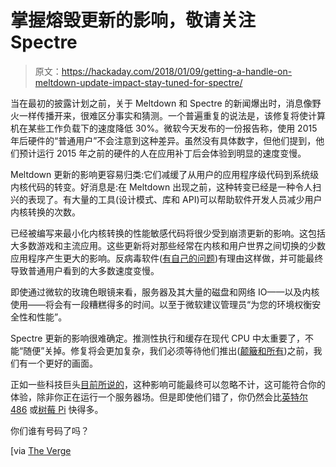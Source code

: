 # 掌握熔毁更新的影响，敬请关注 Spectre

> 原文：<https://hackaday.com/2018/01/09/getting-a-handle-on-meltdown-update-impact-stay-tuned-for-spectre/>

当在最初的披露计划之前，关于 Meltdown 和 Spectre 的新闻爆出时，消息像野火一样传播开来，很难区分事实和猜测。一个普遍重复的说法是，该修复将使计算机在某些工作负载下的速度降低 30%。微软今天发布的一份报告称，使用 2015 年后硬件的“普通用户”不会注意到这种差异。虽然没有具体数字，但他们提到，他们预计运行 2015 年之前的硬件的人在应用补丁后会体验到明显的速度变慢。

Meltdown 更新的影响更容易归类:它们减缓了从用户的应用程序级代码到系统级内核代码的转变。好消息是:在 Meltdown 出现之前，这种转变已经是一种令人扫兴的表现了。有大量的工具(设计模式、库和 API)可以帮助软件开发人员减少用户内核转换的次数。

已经被编写来最小化内核转换的性能敏感代码将很少受到崩溃更新的影响。这包括大多数游戏和主流应用。这些更新将对那些经常在内核和用户世界之间切换的少数应用程序产生更大的影响。反病毒软件([有自己的问题](https://support.microsoft.com/en-us/help/4072699/january-3-2018-windows-security-updates-and-antivirus-software))有理由这样做，并可能最终导致普通用户看到的大多数速度变慢。

即使通过微软的玫瑰色眼镜来看，服务器及其大量的磁盘和网络 IO——以及内核使用——将会有一段糟糕得多的时间。以至于微软建议管理员“为您的环境权衡安全性和性能”。

Spectre 更新的影响很难确定。推测性执行和缓存在现代 CPU 中太重要了，不能“随便”关掉。修复将会更加复杂，我们必须等待他们推出([颠簸和所有](https://support.microsoft.com/en-us/help/4073707/windows-os-security-update-block-for-some-amd-based-devices))之前，我们有一个更好的画面。

正如一些科技巨头[目前所说的](https://security.googleblog.com/2018/01/more-details-about-mitigations-for-cpu_4.html)，这种影响可能最终可以忽略不计，这可能符合你的体验，除非你正在运行一个服务器场。但是即使他们错了，你仍然会比[英特尔 486](https://hackaday.com/2018/01/07/go-retro-to-build-a-spectre-and-meltdown-proof-x86-desktop/) 或[树莓 Pi](https://hackaday.com/2018/01/09/raspberry-pi-aint-afraid-of-no-spectre-and-will-not-meltdown/) 快得多。

你们谁有号码了吗？

[via [The Verge](https://www.theverge.com/2018/1/9/16868290/microsoft-meltdown-spectre-firmware-updates-pc-slowdown)